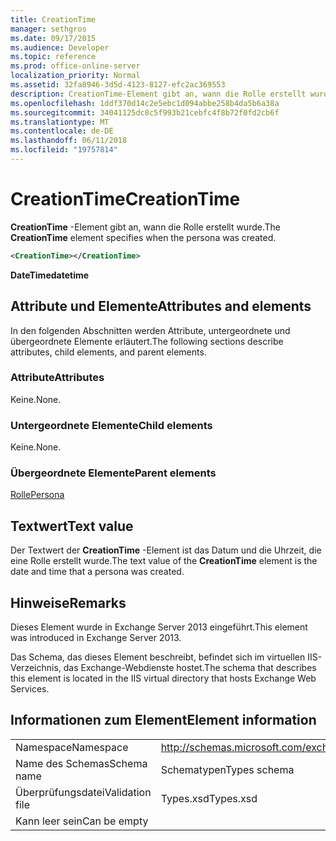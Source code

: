 ```yaml
---
title: CreationTime
manager: sethgros
ms.date: 09/17/2015
ms.audience: Developer
ms.topic: reference
ms.prod: office-online-server
localization_priority: Normal
ms.assetid: 32fa8946-3d5d-4123-8127-efc2ac369553
description: CreationTime-Element gibt an, wann die Rolle erstellt wurde.
ms.openlocfilehash: 1ddf370d14c2e5ebc1d094abbe258b4da5b6a38a
ms.sourcegitcommit: 34041125dc8c5f993b21cebfc4f8b72f0fd2cb6f
ms.translationtype: MT
ms.contentlocale: de-DE
ms.lasthandoff: 06/11/2018
ms.locfileid: "19757814"
---
```

# <a name="creationtime"></a><span data-ttu-id="0af03-103">CreationTime</span><span class="sxs-lookup"><span data-stu-id="0af03-103">CreationTime</span></span>

<span data-ttu-id="0af03-104">**CreationTime** -Element gibt an, wann die Rolle erstellt wurde.</span><span class="sxs-lookup"><span data-stu-id="0af03-104">The **CreationTime** element specifies when the persona was created.</span></span> 
  
```XML
<CreationTime></CreationTime>
```

 <span data-ttu-id="0af03-105">**DateTime**</span><span class="sxs-lookup"><span data-stu-id="0af03-105">**datetime**</span></span>
## <a name="attributes-and-elements"></a><span data-ttu-id="0af03-106">Attribute und Elemente</span><span class="sxs-lookup"><span data-stu-id="0af03-106">Attributes and elements</span></span>

<span data-ttu-id="0af03-107">In den folgenden Abschnitten werden Attribute, untergeordnete und übergeordnete Elemente erläutert.</span><span class="sxs-lookup"><span data-stu-id="0af03-107">The following sections describe attributes, child elements, and parent elements.</span></span>
  
### <a name="attributes"></a><span data-ttu-id="0af03-108">Attribute</span><span class="sxs-lookup"><span data-stu-id="0af03-108">Attributes</span></span>

<span data-ttu-id="0af03-109">Keine.</span><span class="sxs-lookup"><span data-stu-id="0af03-109">None.</span></span>
  
### <a name="child-elements"></a><span data-ttu-id="0af03-110">Untergeordnete Elemente</span><span class="sxs-lookup"><span data-stu-id="0af03-110">Child elements</span></span>

<span data-ttu-id="0af03-111">Keine.</span><span class="sxs-lookup"><span data-stu-id="0af03-111">None.</span></span>
  
### <a name="parent-elements"></a><span data-ttu-id="0af03-112">Übergeordnete Elemente</span><span class="sxs-lookup"><span data-stu-id="0af03-112">Parent elements</span></span>

[<span data-ttu-id="0af03-113">Rolle</span><span class="sxs-lookup"><span data-stu-id="0af03-113">Persona</span></span>](persona.md)
  
## <a name="text-value"></a><span data-ttu-id="0af03-114">Textwert</span><span class="sxs-lookup"><span data-stu-id="0af03-114">Text value</span></span>

<span data-ttu-id="0af03-115">Der Textwert der **CreationTime** -Element ist das Datum und die Uhrzeit, die eine Rolle erstellt wurde.</span><span class="sxs-lookup"><span data-stu-id="0af03-115">The text value of the **CreationTime** element is the date and time that a persona was created.</span></span> 
  
## <a name="remarks"></a><span data-ttu-id="0af03-116">Hinweise</span><span class="sxs-lookup"><span data-stu-id="0af03-116">Remarks</span></span>

<span data-ttu-id="0af03-117">Dieses Element wurde in Exchange Server 2013 eingeführt.</span><span class="sxs-lookup"><span data-stu-id="0af03-117">This element was introduced in Exchange Server 2013.</span></span>
  
<span data-ttu-id="0af03-118">Das Schema, das dieses Element beschreibt, befindet sich im virtuellen IIS-Verzeichnis, das Exchange-Webdienste hostet.</span><span class="sxs-lookup"><span data-stu-id="0af03-118">The schema that describes this element is located in the IIS virtual directory that hosts Exchange Web Services.</span></span>
  
## <a name="element-information"></a><span data-ttu-id="0af03-119">Informationen zum Element</span><span class="sxs-lookup"><span data-stu-id="0af03-119">Element information</span></span>

|||
|:-----|:-----|
|<span data-ttu-id="0af03-120">Namespace</span><span class="sxs-lookup"><span data-stu-id="0af03-120">Namespace</span></span>  <br/> |http://schemas.microsoft.com/exchange/services/2006/types  <br/> |
|<span data-ttu-id="0af03-121">Name des Schemas</span><span class="sxs-lookup"><span data-stu-id="0af03-121">Schema name</span></span>  <br/> |<span data-ttu-id="0af03-122">Schematypen</span><span class="sxs-lookup"><span data-stu-id="0af03-122">Types schema</span></span>  <br/> |
|<span data-ttu-id="0af03-123">Überprüfungsdatei</span><span class="sxs-lookup"><span data-stu-id="0af03-123">Validation file</span></span>  <br/> |<span data-ttu-id="0af03-124">Types.xsd</span><span class="sxs-lookup"><span data-stu-id="0af03-124">Types.xsd</span></span>  <br/> |
|<span data-ttu-id="0af03-125">Kann leer sein</span><span class="sxs-lookup"><span data-stu-id="0af03-125">Can be empty</span></span>  <br/> ||
   

